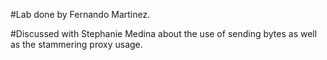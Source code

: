 #Lab done by Fernando Martinez.

#Discussed with Stephanie Medina about the use of sending bytes as well as the stammering proxy usage.
